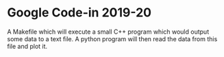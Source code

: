 # Google Code-in 2019-20
 A Makefile which will execute a small C++ program which would output some data to a text file. A python program will then read the data from this file and plot it.
